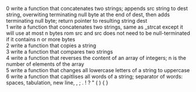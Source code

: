 0 write a function that concatenates two strings; appends src string to dest string, overwiting terminating null byte at the end of dest, then adds terminating null byte; return pointer to resulting string dest  
1 write a function that concatenates two strings, same as _strcat except it will use at most n bytes rom src and src does not need to be null-terminated if it contains n or more bytes  
2 write a function that copies a string  
3 write a function that compares two strings  
4 write a function that reverses the content of an array of integers; n is the number of elements of the array  
5 write a function that changes all lowercase letters of a string to uppercase  
6 write a function that capitlises all words of a string; separator of words: spaces, tabulation, new line, , ; . ! ? " ( ) { }  
